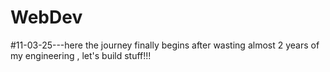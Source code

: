 # WebDev
#11-03-25---here the journey finally begins after wasting almost 2 years of my engineering , let's build stuff!!!
